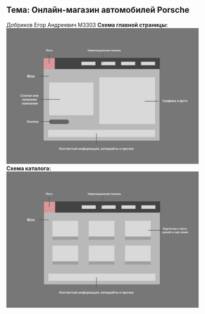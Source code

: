 ## Тема: Онлайн-магазин автомобилей Porsche
Добриков Егор Андреевич M3303
**Схема главной страницы:**
![Landing Screenshot](https://github.com/IShowLean/Web-Course/blob/lab1/Schemas/Landing.png)
**Схема каталога:**
![Catalog Screenshot](https://github.com/IShowLean/Web-Course/blob/lab1/Schemas/Catalog.png)

